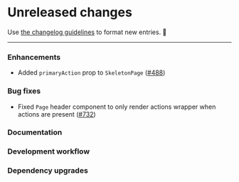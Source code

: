 # Unreleased changes

Use [the changelog guidelines](https://git.io/polaris-changelog-guidelines) to format new entries. 💜

---

### Enhancements

- Added `primaryAction` prop to `SkeletonPage` ([#488](https://github.com/Shopify/polaris-react/pull/488))

### Bug fixes

- Fixed `Page` header component to only render actions wrapper when actions are present ([#732](https://github.com/Shopify/polaris-react/pull/732))

### Documentation

### Development workflow

### Dependency upgrades
